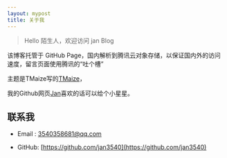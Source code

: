 ```yaml
---
layout: mypost
title: 关于我
---
```


> Hello 陌生人，欢迎访问 jan Blog

该博客托管于 GitHub Page，国内解析到腾讯云对象存储，以保证国内外的访问速度，留言页面使用腾讯的“吐个槽”

主题是TMaize写的[TMaize](https://github.com/TMaize/tmaize-blog)，

我的Github网页[Jan](https://github.com/jan3540/jan3540.github.io)喜欢的话可以给个小星星。


## 联系我

- Email&nbsp;: [3540358681@qq.com](mailto:3540358681@qq.com)

- GitHub: [https://github.com/jan3540](https://github.com/jan3540)
